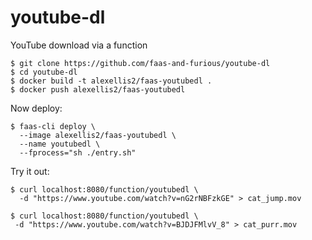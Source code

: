 # youtube-dl
YouTube download via a function

```
$ git clone https://github.com/faas-and-furious/youtube-dl
$ cd youtube-dl
$ docker build -t alexellis2/faas-youtubedl .
$ docker push alexellis2/faas-youtubedl
```

Now deploy:

```
$ faas-cli deploy \
  --image alexellis2/faas-youtubedl \
  --name youtubedl \
  --fprocess="sh ./entry.sh"
```

Try it out:

```
$ curl localhost:8080/function/youtubedl \
  -d "https://www.youtube.com/watch?v=nG2rNBFzkGE" > cat_jump.mov

$ curl localhost:8080/function/youtubedl \
 -d "https://www.youtube.com/watch?v=BJDJFMlvV_8" > cat_purr.mov
```
